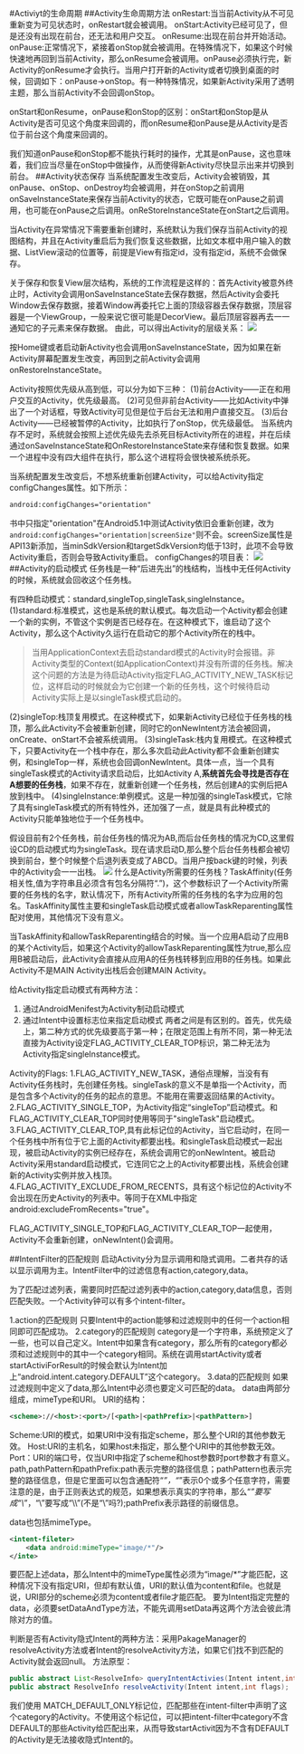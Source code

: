 ﻿#Activiyt的生命周期
##Activity生命周期方法
onRestart:当当前Activity从不可见重新变为可见状态时，onRestart就会被调用。
onStart:Activity已经可见了，但是还没有出现在前台，还无法和用户交互。
onResume:出现在前台并开始活动。
onPause:正常情况下，紧接着onStop就会被调用。在特殊情况下，如果这个时候快速地再回到当前Activity，那么onResume会被调用。onPause必须执行完，新Activity的onResume才会执行。当用户打开新的Activity或者切换到桌面的时候，回调如下：onPause->onStop。有一种特殊情况，如果新Activity采用了透明主题，那么当前Activity不会回调onStop。

onStart和onResume，onPause和onStop的区别：onStart和onStop是从Activity是否可见这个角度来回调的，而onResume和onPause是从Activity是否位于前台这个角度来回调的。

我们知道onPause和onStop都不能执行耗时的操作，尤其是onPause，这也意味着，我们应当尽量在onStop中做操作，从而使得新Activity尽快显示出来并切换到前台。
##Activity状态保存
当系统配置发生改变后，Activity会被销毁，其onPause、onStop、onDestroy均会被调用，并在onStop之前调用onSaveInstanceState来保存当前Activity的状态，它既可能在onPause之前调用，也可能在onPause之后调用。onReStoreInstanceState在onStart之后调用。

当Activity在异常情况下需要重新创建时，系统默认为我们保存当前Activity的视图结构，并且在Activity重启后为我们恢复这些数据，比如文本框中用户输入的数据、ListView滚动的位置等，前提是View有指定id，没有指定id，系统不会做保存。

关于保存和恢复View层次结构，系统的工作流程是这样的：首先Activity被意外终止时，Activity会调用onSaveInstanceState去保存数据，然后Activity会委托Window去保存数据，接着Window再委托它上面的顶级容器去保存数据，顶层容器是一个ViewGroup，一般来说它很可能是DecorView。最后顶层容器再去一一通知它的子元素来保存数据。
由此，可以得出Activity的层级关系：
![](https://github.com/wslaimin/blog/raw/develop/pics/pic.jpg)

按Home键或者启动新Activity也会调用onSaveInstanceState，因为如果在新Activity屏幕配置发生改变，再回到之前Activity会调用onRestoreInstanceState。

Activity按照优先级从高到低，可以分为如下三种：
 (1)前台Activity——正在和用户交互的Activity，优先级最高。
 (2)可见但非前台Activity——比如Activity中弹出了一个对话框，导致Activity可见但是位于后台无法和用户直接交互。
 (3)后台Activity——已经被暂停的Activity，比如执行了onStop，优先级最低。
 当系统内存不足时，系统就会按照上述优先级先去杀死目标Activity所在的进程，并在后续通过onSaveInstanceState和OnRestoreInstanceState来存储和恢复数据。如果一个进程中没有四大组件在执行，那么这个进程将会很快被系统杀死。
 
 当系统配置发生改变后，不想系统重新创建Activity，可以给Activity指定configChanges属性。如下所示：
 ```xml
 android:configChanges="orientation"
 ```
 书中只指定"orientation"在Android5.1中测试Activity依旧会重新创建，改为```android:configChanges="orientation|screenSize"```则不会。screenSize属性是API13新添加，当minSdkVersion和targetSdkVersion均低于13时，此项不会导致Activity重启，否则会导致Activity重启。
 configChanges的项目表：
 ![](https://github.com/wslaimin/blog/raw/develop/pics/configChanges.jpg)
##Activity的启动模式
任务栈是一种“后进先出”的栈结构，当栈中无任何Activity的时候，系统就会回收这个任务栈。

有四种启动模式：standard,singleTop,singleTask,singleInstance。
(1)standard:标准模式，这也是系统的默认模式。每次启动一个Activity都会创建一个新的实例，不管这个实例是否已经存在。在这种模式下，谁启动了这个Activity，那么这个Activity久运行在启动它的那个Activity所在的栈中。
>当用ApplicationContext去启动standard模式的Activity时会报错。非Activity类型的Context(如ApplicationContext)并没有所谓的任务栈。解决这个问题的方法是为待启动Activity指定FLAG_ACTIVITY_NEW_TASK标记位，这样启动的时候就会为它创建一个新的任务栈，这个时候待启动Activity实际上是以singleTask模式启动的。

(2)singleTop:栈顶复用模式。在这种模式下，如果新Activity已经位于任务栈的栈顶，那么此Activity不会被重新创建，同时它的onNewIntent方法会被回调，onCreate、onStart不会被系统调用。
(3)singleTask:栈内复用模式。在这种模式下，只要Activity在一个栈中存在，那么多次启动此Activity都不会重新创建实例，和singleTop一样，系统也会回调onNewIntent。具体一点，当一个具有singleTask模式的Activity请求启动后，比如Activity A,**系统首先会寻找是否存在A想要的任务栈**，如果不存在，就重新创建一个任务栈，然后创建A的实例后把A放到栈中。
(4)singleInstance:单例模式。这是一种加强的singleTask模式，它除了具有singleTask模式的所有特性外，还加强了一点，就是具有此种模式的Activity只能单独地位于一个任务栈中。

假设目前有2个任务栈，前台任务栈的情况为AB,而后台任务栈的情况为CD,这里假设CD的启动模式均为singleTask。现在请求启动D,那么整个后台任务栈都会被切换到前台，整个时候整个后退列表变成了ABCD。当用户按back键的时候，列表中的Activity会一一出栈。
![](https://github.com/wslaimin/blog/raw/develop/pics/task.jpg)
什么是Activity所需要的任务栈？TaskAffinity(任务相关性,值为字符串且必须含有包名分隔符“.”)，这个参数标识了一个Activity所需要的任务栈的名字，默认情况下，所有Activity所需的任务栈的名字为应用的包名。TaskAffinity属性主要和singleTask启动模式或者allowTaskReparenting属性配对使用，其他情况下没有意义。

当TaskAffinity和allowTaskReparenting结合的时候。当一个应用A启动了应用B的某个Activity后，如果这个Activity的allowTaskReparenting属性为true,那么应用B被启动后，此Activity会直接从应用A的任务栈转移到应用B的任务栈。如果此Activity不是MAIN Activity出栈后会创建MAIN Activity。 

给Activity指定启动模式有两种方法：
1. 通过AndroidMenifest为Activity制动启动模式
2. 通过Intent中设置标志位来指定启动模式
两者之间是有区别的。首先，优先级上，第二种方式的优先级要高于第一种；在限定范围上有所不同，第一种无法直接为Activity设定FLAG_ACTIVITY_CLEAR_TOP标识，第二种无法为Activity指定singleInstance模式。

Activity的Flags:
1.FLAG_ACTIVITY_NEW_TASK，通俗点理解，当没有有Activity任务栈时，先创建任务栈。singleTask的意义不是单指一个Activity，而是包含多个Activity的任务的起点的意思。不能用在需要返回结果的Activity。
2.FLAG_ACTIVITY_SINGLE_TOP，为Activity指定“singleTop”启动模式。和FLAG_ACTIVITY_CLEAR_TOP同时使用等同于"singleTask"启动模式。
3.FLAG_ACTIVITY_CLEAR_TOP,具有此标记位的Activity，当它启动时，在同一个任务栈中所有位于它上面的Activity都要出栈。和singleTask启动模式一起出现，被启动Activity的实例已经存在，系统会调用它的onNewIntent。被启动Activity采用standard启动模式，它连同它之上的Activity都要出栈，系统会创建新的Activity实例并放入栈顶。
4.FLAG_ACTIVITY_EXCLUDE_FROM_RECENTS，具有这个标记位的Activity不会出现在历史Activity的列表中。等同于在XML中指定android:excludeFromRecents="true"。 

FLAG_ACTIVITY_SINGLE_TOP和FLAG_ACTIVITY_CLEAR_TOP一起使用，Activity不会重新创建，onNewIntent()会调用。

##IntentFilter的匹配规则
启动Activity分为显示调用和隐式调用。二者共存的话以显示调用为主。IntentFilter中的过滤信息有action,category,data。

为了匹配过滤列表，需要同时匹配过滤列表中的action,category,data信息，否则匹配失败。一个Activity钟可以有多个intent-filter。

1.action的匹配规则
只要Intent中的action能够和过滤规则中的任何一个action相同即可匹配成功。
2.category的匹配规则
category是一个字符串，系统预定义了一些，也可以自己定义。Intent中如果含有category，那么所有的category都必须和过滤规则中的其中一个category相同。系统在调用startActivity或者startActiviForResult的时候会默认为Intent加上“android.intent.category.DEFAULT”这个category。
3.data的匹配规则
如果过滤规则中定义了data,那么Intent中必须也要定义可匹配的data。
data由两部分组成，mimeType和URI。
URI的结构：
```xml
<scheme>://<host>:<port>/[<path>|<pathPrefix>|<pathPattern>]
```
Scheme:URI的模式，如果URI中没有指定scheme，那么整个URI的其他参数无效。
Host:URI的主机名，如果host未指定，那么整个URI中的其他参数无效。
Port：URI的端口号，仅当URI中指定了scheme和host参数时port参数才有意义。
path,pathPattern和pathPrefix:path表示完整的路径信息；pathPattern也表示完整的路径信息，但是它里面可以包含通配符“*”，“*”表示0个或多个任意字符，需要注意的是，由于正则表达式的规范，如果想表示真实的字符串，那么“*”要写成“\\*”，“\”要写成“\\\\”(不是“\\”吗?);pathPrefix表示路径的前缀信息。

data也包括mimeType。
```xml
<intent-fileter>
    <data android:mimeType="image/*"/>
</inte>
```
要匹配上述data，那么Intent中的mimeType属性必须为“image/*”才能匹配，这种情况下没有指定URI，但却有默认值，URI的默认值为content和file。也就是说，URI部分的scheme必须为content或者file才能匹配。
要为Intent指定完整的data，必须要setDataAndType方法，不能先调用setData再这两个方法会彼此清除对方的值。

判断是否有Activity隐式Intent的两种方法：采用PakageManager的resolveActivity方法或者Intent的resolveActivity方法，如果它们找不到匹配的Activity就会返回null。
方法原型：
```java
public abstract List<ResolveInfo> queryIntentActivies(Intent intent,int flags);
public abstract ResolveInfo resolveActivity(Intent intent,int flags);
```
我们使用 MATCH_DEFAULT_ONLY标记位，匹配那些在intent-filter中声明了<category android:name="android.intent.category.DEFAULT">这个category的Activity。不使用这个标记位，可以把intent-filter中category不含DEFAULT的那些Activity给匹配出来，从而导致startActivit因为不含有DEFAULT的Activity是无法接收隐式Intent的。 
